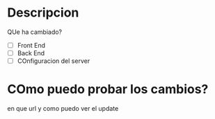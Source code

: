 # Descripcion
QUe ha cambiado?

- [ ] Front End
- [ ] Back End
- [ ] COnfiguracion del server

# COmo puedo probar los cambios?
en que url y como puedo ver el update

